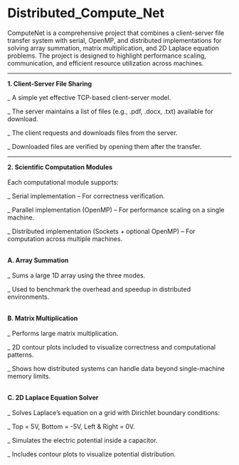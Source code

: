 # Distributed_Compute_Net  

ComputeNet is a comprehensive project that combines a client-server file transfer system with serial, OpenMP, and distributed implementations for solving array summation, matrix multiplication, and 2D Laplace equation problems. The project is designed to highlight performance scaling, communication, and efficient resource utilization across machines.
***

**1. Client-Server File Sharing**  
  
_ A simple yet effective TCP-based client-server model.

_ The server maintains a list of files (e.g., .pdf, .docx, .txt) available for download.

_ The client requests and downloads files from the server.

_ Downloaded files are verified by opening them after the transfer.
***

**2. Scientific Computation Modules**  
<br>
Each computational module supports:

_ Serial implementation – For correctness verification.

_ Parallel implementation (OpenMP) – For performance scaling on a single machine.

_ Distributed implementation (Sockets + optional OpenMP) – For computation across multiple machines.  
<br>

**A. Array Summation**  
<br>
_ Sums a large 1D array using the three modes.

_ Used to benchmark the overhead and speedup in distributed environments.  
<br>

**B. Matrix Multiplication**  
<br>
_ Performs large matrix multiplication.

_ 2D contour plots included to visualize correctness and computational patterns.

_ Shows how distributed systems can handle data beyond single-machine memory limits.  
<br>

**C. 2D Laplace Equation Solver**  
<br>
_ Solves Laplace’s equation on a grid with Dirichlet boundary conditions:

_ Top = 5V, Bottom = -5V, Left & Right = 0V.

_ Simulates the electric potential inside a capacitor.

_ Includes contour plots to visualize potential distribution.



